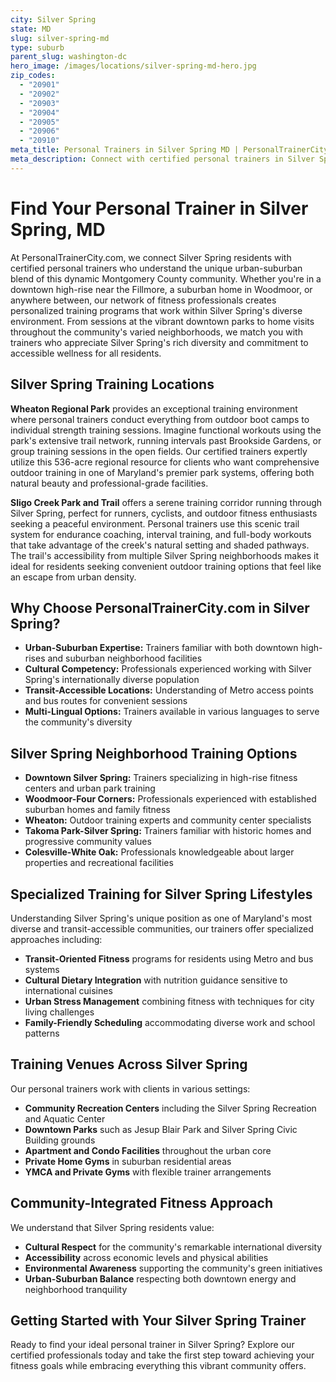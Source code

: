 ```yaml
---
city: Silver Spring
state: MD
slug: silver-spring-md
type: suburb
parent_slug: washington-dc
hero_image: /images/locations/silver-spring-md-hero.jpg
zip_codes:
  - "20901"
  - "20902"
  - "20903"
  - "20904"
  - "20905"
  - "20906"
  - "20910"
meta_title: Personal Trainers in Silver Spring MD | PersonalTrainerCity.com
meta_description: Connect with certified personal trainers in Silver Spring. Find fitness coaches for one-on-one training in downtown high-rises, suburban homes, and parks throughout this diverse Montgomery County community.
---
```


# Find Your Personal Trainer in Silver Spring, MD

At PersonalTrainerCity.com, we connect Silver Spring residents with certified personal trainers who understand the unique urban-suburban blend of this dynamic Montgomery County community. Whether you're in a downtown high-rise near the Fillmore, a suburban home in Woodmoor, or anywhere between, our network of fitness professionals creates personalized training programs that work within Silver Spring's diverse environment. From sessions at the vibrant downtown parks to home visits throughout the community's varied neighborhoods, we match you with trainers who appreciate Silver Spring's rich diversity and commitment to accessible wellness for all residents.

## Silver Spring Training Locations

**Wheaton Regional Park** provides an exceptional training environment where personal trainers conduct everything from outdoor boot camps to individual strength training sessions. Imagine functional workouts using the park's extensive trail network, running intervals past Brookside Gardens, or group training sessions in the open fields. Our certified trainers expertly utilize this 536-acre regional resource for clients who want comprehensive outdoor training in one of Maryland's premier park systems, offering both natural beauty and professional-grade facilities.

**Sligo Creek Park and Trail** offers a serene training corridor running through Silver Spring, perfect for runners, cyclists, and outdoor fitness enthusiasts seeking a peaceful environment. Personal trainers use this scenic trail system for endurance coaching, interval training, and full-body workouts that take advantage of the creek's natural setting and shaded pathways. The trail's accessibility from multiple Silver Spring neighborhoods makes it ideal for residents seeking convenient outdoor training options that feel like an escape from urban density.

## Why Choose PersonalTrainerCity.com in Silver Spring?

*   **Urban-Suburban Expertise:** Trainers familiar with both downtown high-rises and suburban neighborhood facilities
*   **Cultural Competency:** Professionals experienced working with Silver Spring's internationally diverse population
*   **Transit-Accessible Locations:** Understanding of Metro access points and bus routes for convenient sessions
*   **Multi-Lingual Options:** Trainers available in various languages to serve the community's diversity

## Silver Spring Neighborhood Training Options

- **Downtown Silver Spring:** Trainers specializing in high-rise fitness centers and urban park training
- **Woodmoor-Four Corners:** Professionals experienced with established suburban homes and family fitness
- **Wheaton:** Outdoor training experts and community center specialists
- **Takoma Park-Silver Spring:** Trainers familiar with historic homes and progressive community values
- **Colesville-White Oak:** Professionals knowledgeable about larger properties and recreational facilities

## Specialized Training for Silver Spring Lifestyles

Understanding Silver Spring's unique position as one of Maryland's most diverse and transit-accessible communities, our trainers offer specialized approaches including:

*   **Transit-Oriented Fitness** programs for residents using Metro and bus systems
*   **Cultural Dietary Integration** with nutrition guidance sensitive to international cuisines
*   **Urban Stress Management** combining fitness with techniques for city living challenges
*   **Family-Friendly Scheduling** accommodating diverse work and school patterns

## Training Venues Across Silver Spring

Our personal trainers work with clients in various settings:
- **Community Recreation Centers** including the Silver Spring Recreation and Aquatic Center
- **Downtown Parks** such as Jesup Blair Park and Silver Spring Civic Building grounds
- **Apartment and Condo Facilities** throughout the urban core
- **Private Home Gyms** in suburban residential areas
- **YMCA and Private Gyms** with flexible trainer arrangements

## Community-Integrated Fitness Approach

We understand that Silver Spring residents value:
- **Cultural Respect** for the community's remarkable international diversity
- **Accessibility** across economic levels and physical abilities
- **Environmental Awareness** supporting the community's green initiatives
- **Urban-Suburban Balance** respecting both downtown energy and neighborhood tranquility

## Getting Started with Your Silver Spring Trainer

Ready to find your ideal personal trainer in Silver Spring? Explore our certified professionals today and take the first step toward achieving your fitness goals while embracing everything this vibrant community offers.